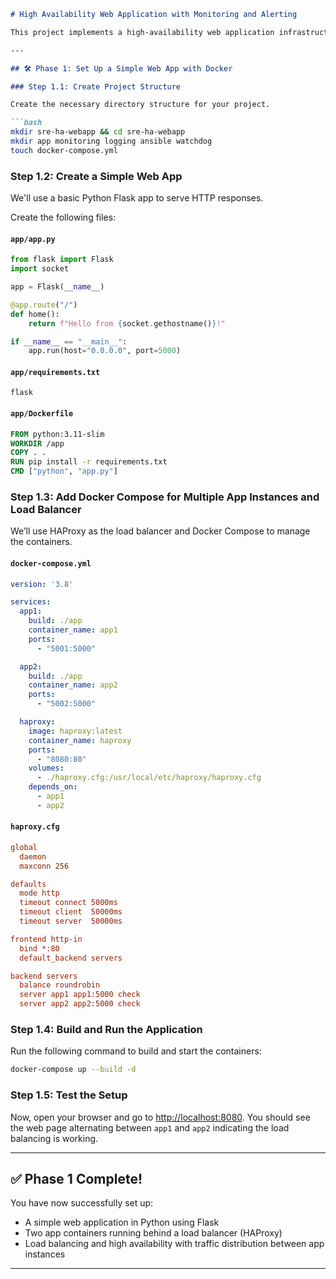 
```markdown
# High Availability Web Application with Monitoring and Alerting

This project implements a high-availability web application infrastructure using **Docker**, **HAProxy**, and **Prometheus** for monitoring and alerting. The web app is containerized, with traffic load-balanced between multiple instances to ensure high availability.

---

## 🛠️ Phase 1: Set Up a Simple Web App with Docker

### Step 1.1: Create Project Structure

Create the necessary directory structure for your project.

```bash
mkdir sre-ha-webapp && cd sre-ha-webapp
mkdir app monitoring logging ansible watchdog
touch docker-compose.yml
```

### Step 1.2: Create a Simple Web App

We'll use a basic Python Flask app to serve HTTP responses.

Create the following files:

#### `app/app.py`
```python
from flask import Flask
import socket

app = Flask(__name__)

@app.route("/")
def home():
    return f"Hello from {socket.gethostname()}!"

if __name__ == "__main__":
    app.run(host="0.0.0.0", port=5000)
```

#### `app/requirements.txt`
```plaintext
flask
```

#### `app/Dockerfile`
```Dockerfile
FROM python:3.11-slim
WORKDIR /app
COPY . .
RUN pip install -r requirements.txt
CMD ["python", "app.py"]
```

### Step 1.3: Add Docker Compose for Multiple App Instances and Load Balancer

We’ll use HAProxy as the load balancer and Docker Compose to manage the containers.

#### `docker-compose.yml`
```yaml
version: '3.8'

services:
  app1:
    build: ./app
    container_name: app1
    ports:
      - "5001:5000"

  app2:
    build: ./app
    container_name: app2
    ports:
      - "5002:5000"

  haproxy:
    image: haproxy:latest
    container_name: haproxy
    ports:
      - "8080:80"
    volumes:
      - ./haproxy.cfg:/usr/local/etc/haproxy/haproxy.cfg
    depends_on:
      - app1
      - app2
```

#### `haproxy.cfg`
```cfg
global
  daemon
  maxconn 256

defaults
  mode http
  timeout connect 5000ms
  timeout client  50000ms
  timeout server  50000ms

frontend http-in
  bind *:80
  default_backend servers

backend servers
  balance roundrobin
  server app1 app1:5000 check
  server app2 app2:5000 check
```

### Step 1.4: Build and Run the Application

Run the following command to build and start the containers:

```bash
docker-compose up --build -d
```

### Step 1.5: Test the Setup

Now, open your browser and go to [http://localhost:8080](http://localhost:8080). You should see the web page alternating between `app1` and `app2` indicating the load balancing is working.

---

## ✅ Phase 1 Complete!

You have now successfully set up:

- A simple web application in Python using Flask
- Two app containers running behind a load balancer (HAProxy)
- Load balancing and high availability with traffic distribution between app instances

---

